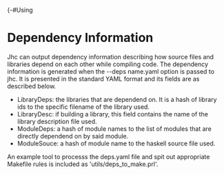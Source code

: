 {-#Using

# Dependency Information

Jhc can output dependency information describing how source files and libraries
depend on each other while compiling code. The dependency information is
generated when the --deps name.yaml option is passed to jhc. It is presented in the
standard YAML format and its fields are as described below.

  - LibraryDeps: the libraries that are dependend on. It is a hash of library ids to the specific filename of the library used.
  - LibraryDesc: if building a library, this field contains the name of the library description file used.
  - ModuleDeps:  a hash of module names to the list of modules that are directly dependend on by said module.
  - ModuleSouce: a hash of module name to the haskell source file used.

An example tool to processs the deps.yaml file and spit out appropriate Makefile rules is included as 'utils/deps_to_make.prl'.
